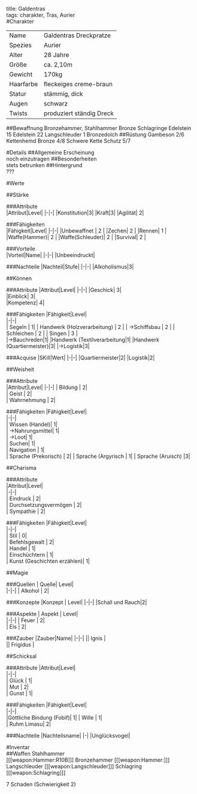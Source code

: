 title: Galdentras  
tags: charakter, Tras, Aurier  
#Charakter||||-|-||Name|Galdentras Dreckpratze||Spezies|Aurier||Alter|28 Jahre||Größe|ca. 2,10m||Gewicht|170kg||Haarfarbe|fleckeiges creme-braun||Statur|stämmig, dick||Augen|schwarz||Twists| produziert ständig Dreck|##BewaffnungBronzehammer, StahlhammerBronze Schlagringe Edelstein 15Edelstein 22Langschleuder1 Bronzedolch##RüstungGambeson 2/6Kettenhemd Bronze 4/8Schwere Kette Schutz 5/7#Details##Allgemeine Erscheinung  noch einzutragen##Besonderheiten  stets betrunken##Hintergrund  ???#Werte##Stärke  ###Attribute  |Attribut|Level||-|-||Konstitution|3||Kraft|3||Agilität| 2|###Fähigkeiten  |Fähigkeit|Level||-|-||Unbewaffnet | 2 ||Zechen| 2 ||Rennen| 1 ||Waffe(Hammer)| 2 ||Waffe(Schleuder)| 2 ||Survival| 2 |        ###Vorteile  |Vorteil|Name||-|-||Unbeeindruckt|###Nachteile|Nachteil|Stufe||-|-||Alkoholismus|3|##Können###Attribute|Attribut|Level||-|-||Geschick| 3|  |Einblick| 3|  |Kompetenz| 4|  ###Fähigkeiten|Fähigkeit|Level|  |-|-|  |  Segeln |  1||  Handwerk (Holzverarbeitung) | 2 ||  ->Schiffsbau |  2 ||  Schleichen |  2 ||  Singen  | 3 |  |->Bauchreden|1||Handwerk (Textilverarbeitung|1||Handwerk (Quartiermeister)|3||->Logistik|3|###Acquise|SKill|Wert||-|-||Quartiermeister|2||Logistik|2|##Weisheit###Attribute  |Attribut|Level||-|-||  Bildung |  2|  |  Geist |  2|  |  Wahrnehmung |  2|  ###Fähigkeiten|Fähigkeit|Level|  |-|-|  |  Wissen (Handel)|  1|  |  ->Nahrungsmittel|  1|  |  ->Loot|  1|  |  Suchen|  1|  |  Navigation |  1|  |  Sprache (Prekorisch) |  2||  Sprache (Argyrisch | 1||  Sprache  (Aruisch) |3|##Charisma###Attribute  |Attribut|Level|  |-|-|  |  Eindruck |  2|  |  Durchsetzungsvermögen |  2|  |  Sympathie |  2|  ###Fähigkeiten|Fähigkeit|Level|  |-|-|  |  Stil |  0|  |  Befehlsgewalt |  2|  |  Handel |  1|  |  Einschüchtern |  1|  | Kunst (Geschichten erzählen)| 1|##Magie###Quellen| Quelle|  Level|    |-|-||  Alkohol |  2|  ###Konzepte|Konzept | Level||-|-||Schall und Rauch|2|###Aspekte| Aspekt |  Level|    |-|-||   Feuer |  2|  |   Eis |  2|  ###Zauber|Zauber|Name||-|-||| Ignis |  || Frigidus |  ##Schicksal###Attribute|Attribut|Level|  |-|-|  |  Glück |  1|  |  Mut |  2|  |  Gunst |  1|  ###Fähigkeiten|Fähigkeit|Level|  |-|-|  |Göttliche Bindung (Fobif)| 1||  Wille |  1|  |  Ruhm Limasu|  2|  ###Nachteile|Nachteilsname||-||Unglücksvogel|#Inventar  ##WaffenStahlhammer  [[[weapon:Hammer:R10B]]]Bronzehammer[[[weapon:Hammer:]]]Langschleuder[[[weapon:Langschleuder]]]Schlagring[[[weapon:Schlagring]]]7 Schaden (Schwierigkeit 2)